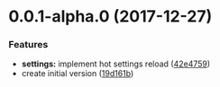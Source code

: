 <a name="0.0.1-alpha.0"></a>
# 0.0.1-alpha.0 (2017-12-27)

### Features

* **settings:** implement hot settings reload ([42e4759](https://github.com/fh1ch/node-bacstack-browser/commit/42e47590524e7e173c1880257d8884dbd693ebed))
* create initial version ([19d161b](https://github.com/fh1ch/node-bacstack-browser/commit/19d161b6f42d40892892eecd1309e35c2f793782))


